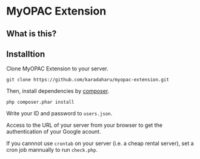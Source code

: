 # MyOPAC Extension
## What is this?


## Installtion
Clone MyOPAC Extension to your server.

```
git clone https://github.com/karadaharu/myopac-extension.git
```

Then, install dependencies by [composer](https://getcomposer.org/).

```
php composer.phar install
```

Write your ID and password to ```users.json```.

Access to the URL of your server from your browser to get the authentication of your Google acount.

If you cannnot use ```crontab``` on your server (i.e. a cheap rental server), set a cron job mannually to run ```check.php```.
